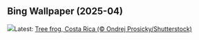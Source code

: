 ## Bing Wallpaper (2025-04)
![](https://www.bing.com/th?id=OHR.TicanFrog_EN-IN0941028255_UHD.jpg&w=1000)Latest: [Tree frog, Costa Rica (© Ondrej Prosicky/Shutterstock)](https://www.bing.com/th?id=OHR.TicanFrog_EN-IN0941028255_UHD.jpg)